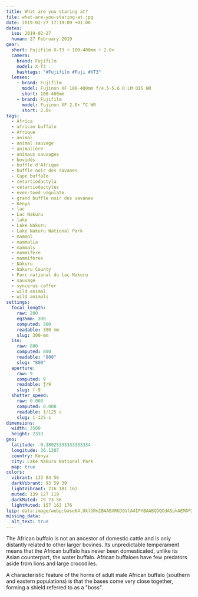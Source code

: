 ```yaml
---
title: What are you staring at?
file: what-are-you-staring-at.jpg
date: 2019-02-27 17:19:09 +01:00
dates:
  iso: 2019-02-27
  human: 27 February 2019
gear:
  short: Fujifilm X-T3 + 100-400mm + 2.0×
  camera:
    brand: Fujifilm
    model: X-T3
    hashtags: "#Fujifilm #Fuji #XT3"
  lenses:
    - brand: Fujifilm
      model: Fujinon XF 100-400mm f/4.5-5.6 R LM OIS WR
      short: 100-400mm
    - brand: Fujifilm
      model: Fujinon XF 2.0× TC WR
      short: 2.0×
tags:
  - Africa
  - african buffalo
  - Afrique
  - animal
  - animal sauvage
  - animalière
  - animaux sauvages
  - bovidés
  - buffle d'Afrique
  - buffle noir des savanes
  - Cape buffalo
  - cetartiodactyla
  - cétartiodactyles
  - even-toed ungulate
  - grand buffle noir des savanes
  - Kenya
  - lac
  - Lac Nakuru
  - lake
  - Lake Nakuru
  - Lake Nakuru National Park
  - mammal
  - mammalia
  - mammals
  - mammifère
  - mammifères
  - Nakuru
  - Nakuru County
  - Parc national du lac Nakuru
  - sauvage
  - syncerus caffer
  - wild animal
  - wild animals
settings:
  focal_length:
    raw: 200
    eq35mm: 300
    computed: 300
    readable: 300 mm
    slug: 300-mm
  iso:
    raw: 800
    computed: 800
    readable: "800"
    slug: "800"
  aperture:
    raw: 9
    computed: 9
    readable: ƒ/9
    slug: f-9
  shutter_speed:
    raw: 0.008
    computed: 0.008
    readable: 1/125 s
    slug: 1-125-s
dimensions:
  width: 3500
  height: 2333
geo:
  latitude: -0.38925333333333334
  longitude: 36.1207
  country: Kenya
  city: Lake Nakuru National Park
  map: true
colors:
  vibrant: 133 84 56
  darkVibrant: 93 59 39
  lightVibrant: 216 181 162
  muted: 139 127 119
  darkMuted: 79 73 56
  lightMuted: 157 162 176
lqip: data:image/webp;base64,UklGRmIBAABXRUJQVlA4IFYBAABQDQCdASpkAEMAP2WgwFizLKalNfYK6mAsiWUA02cMtyFJj4+v0dO5eAZTsxVdoDPdW9LuQQR4+JrojoL1viXaJLXnqow7y7bgymq17C8K+2tlW7m2boiNUFLX3nIK2pIguGecasOUJuHpG4qvEuXUQ16AAP7NiwXVyTkOG4CXIhEFBatb6Oku1wy3kDrKO7z6DqRsD4ibid5enZ9X5/azMpUXXGFiAzyU+8M7PFdN6FovCTLGkcNAZGiGJ8uyFkdbUsGzZ2FpCLx2gMo6RlYwQoTd+Az8VHgRWpuZA3cSUZPI7WCGJ3wHQ829An7k2vxEZuju5XkRmFiEi/VCNV/rm2ee+Kw0Z8ls6schviyWOXXyfaJesR3dhx9Et2HjL578ur6zmCeCWprZm1f657tDwFHWjKv8gjcyL9kooOg/bV4V6hSJgMHgYLT1QbvrDb0fQdsAAAA=
missing_data:
  alt_text: true
---
```


The African buffalo is not an ancestor of domestic cattle and is only distantly related to other larger bovines. Its unpredictable temperament means that the African buffalo has never been domesticated, unlike its Asian counterpart, the water buffalo. African buffaloes have few predators aside from lions and large crocodiles.

A characteristic feature of the horns of adult male African buffalo (southern and eastern populations) is that the bases come very close together, forming a shield referred to as a "boss".
